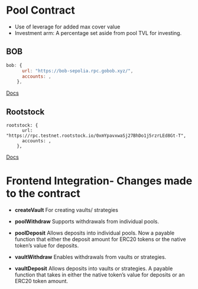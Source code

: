 # Pool Contract

- Use of leverage for added max cover value
- Investment arm: A percentage set aside from pool TVL for investing.

## BOB

```javascript
bob: {
      url: "https://bob-sepolia.rpc.gobob.xyz/",
      accounts: ,
    },
```

[Docs](https://docs.gobob.xyz/)

## Rootstock

```
rootstock: {
      url: "https://rpc.testnet.rootstock.io/0xmYpavxwaSj27BhDo1j5rzrLEd8Gt-T",
      accounts: ,
    },
```

[Docs](https://dev.rootstock.io/?_gl=1*19yyk7i*_gcl_au*MjQ1MzcxNzY4LjE3MjY3MzkzMDU.)

# Frontend Integration- Changes made to the contract

- **createVault**
  For creating vaults/ strategies

- **poolWithdraw**
  Supports withdrawals from individual pools.

- **poolDeposit**
  Allows deposits into individual pools. Now a payable function that either the deposit amount for ERC20 tokens or the native token’s value for deposits.

- **vaultWithdraw**
  Enables withdrawals from vaults or strategies.

- **vaultDeposit**
  Allows deposits into vaults or strategies. A payable function that takes in either the native token’s value for deposits or an ERC20 token amount.
